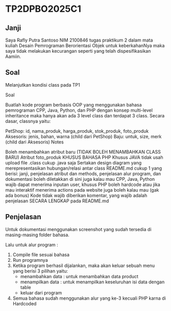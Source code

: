 # TP2DPBO2025C1
## Janji

Saya Rafly Putra Santoso NIM 2100846 tugas praktikum 2
dalam mata kuliah Desain Pemrograman Berorientasi Objek
untuk keberkahanNya maka saya tidak melakukan
kecurangan seperti yang telah dispesifikasikan
Aamiin.

## Soal

Melanjutkan kondisi class pada TP1

Soal

Buatlah kode program berbasis OOP yang menggunakan bahasa pemrograman CPP, Java, Python, dan PHP dengan konsep multi-level inheritance maka hanya akan ada 3 level class dan terdapat 3 class. Secara dasar, classnya yaitu:

PetShop: id, nama_produk, harga_produk, stok_produk, foto_produk
Aksesoris: jenis, bahan, warna (child dari PetShop)
Baju: untuk, size, merk (child dari Aksesoris)
Notes

Boleh menambahkan atribut baru (TIDAK BOLEH MENAMBAHKAN CLASS BARU)
Atribut foto_produk KHUSUS BAHASA PHP
Khusus JAVA tidak usah upload file .class cukup .java saja
Sertakan design diagram yang merepresentasikan hubungan/relasi antar class
README.md cukup 1 yang berisi: janji, penjelasan atribut dan methods, penjelasan alur program, dan dokumentasi boleh diletakkan di sini juga kalau mau 
CPP, Java, Python wajib dapat menerima inputan user, khusus PHP boleh hardcode atau jika mau interaktif menerima actions pada website juga boleh kalau mau (gak ada bonus)
Kode tidak wajib diberikan komentar, yang wajib adalah penjelasan SECARA LENGKAP pada README.md

## Penjelasan 

Untuk dokumentasi menggunakan screenshot yang sudah tersedia di masing-masing folder bahasa.

Lalu untuk alur program : <br>

1. Compile file sesuai bahasa
2. Run programnya
3. Ketika program berhasil dijalankan, maka akan keluar sebuah menu yang berisi 3 pilihan yaitu:
   - menambahkan data : untuk menambahkan data product
   - menampilkan data : untuk menampilkan keseluruhan isi data dengan table
   - keluar dari program
4. Semua bahasa sudah menggunakan alur yang ke-3 kecuali PHP karna di Hardcoded
